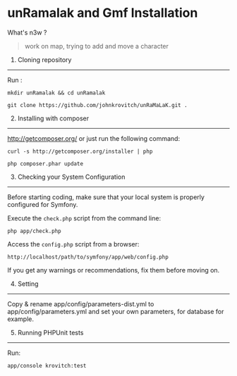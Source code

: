 unRamalak and Gmf Installation
========================

What's n3w ?

> work on map, trying to add and move a character



1) Cloning repository
----------------------------------

Run :

    mkdir unRamalak && cd unRamalak

    git clone https://github.com/johnkrovitch/unRaMaLaK.git .


2) Installing with composer
----------------------------------

http://getcomposer.org/ or just run the following command:

    curl -s http://getcomposer.org/installer | php

    php composer.phar update


3) Checking your System Configuration
-------------------------------------

Before starting coding, make sure that your local system is properly
configured for Symfony.

Execute the `check.php` script from the command line:

    php app/check.php

Access the `config.php` script from a browser:

    http://localhost/path/to/symfony/app/web/config.php

If you get any warnings or recommendations, fix them before moving on.


4) Setting
--------------------------------

Copy & rename app/config/parameters-dist.yml to app/config/parameters.yml
and set your own parameters, for database for example.

5) Running PHPUnit tests
--------------------------------

Run:

    app/console krovitch:test